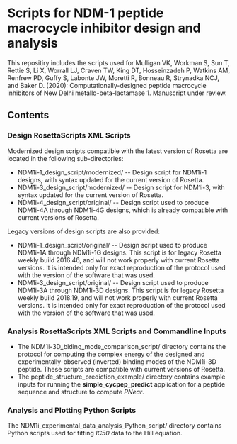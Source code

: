 # Scripts for NDM-1 peptide macrocycle inhibitor design and analysis
This repositiry includes the scripts used for Mulligan VK, Workman S, Sun T, Rettie S, Li X, Worrall LJ, Craven TW, King DT, Hosseinzadeh P, Watkins AM, Renfrew PD, Guffy S, Labonte JW, Moretti R, Bonneau R, Strynadka NCJ, and Baker D. (2020): Computationally-designed peptide macrocycle inhibitors of New Delhi metallo-beta-lactamase 1.  Manuscript under review.

## Contents

### Design RosettaScripts XML Scripts

Modernized design scripts compatible with the latest version of Rosetta are located in the following sub-directories:

* NDM1i-1_design_script/modernized/ -- Design script for NDM1i-1 designs, with syntax updated for the current version of Rosetta.
* NDM1i-3_design_script/modernized/ -- Design script for NDM1i-3, with syntax updated for the current version of Rosetta.
* NDM1i-4_design_script/original/ -- Design script used to produce NDM1i-4A through NDM1i-4G designs, which is already compatible with current versions of Rosetta.

Legacy versions of design scripts are also provided:

* NDM1i-1_design_script/original/ -- Design script used to produce NDM1i-1A through NDM1i-1G designs.  This script is for legacy Rosetta weekly build 2016.46, and will not work properly with current Rosetta versions.  It is intended only for exact reproduction of the protocol used with the version of the software that was used.
* NDM1i-3_design_script/original/ -- Design script used to produce NDM1i-3A through NDM1i-3D designs.  This script is for legacy Rosetta weekly build 2018.19, and will not work properly with current Rosetta versions.  It is intended only for exact reproduction of the protocol used with the version of the software that was used.

### Analysis RosettaScripts XML Scripts and Commandline Inputs

* The NDM1i-3D_biding_mode_comparison_script/ directory contains the protocol for computing the complex energy of the designed and experimentally-observed (inverted) binding modes of the NDM1i-3D peptide.  These scripts are compatible with current versions of Rosetta.
* The peptide_structure_prediction_example/ directory contains example inputs for running the **simple_cycpep_predict** application for a peptide sequence and structure to compute _PNear_.

### Analysis and Plotting Python Scripts

The NDM1i_experimental_data_analysis_Python_script/ directory contains Python scripts used for fitting _IC50_ data to the Hill equation.